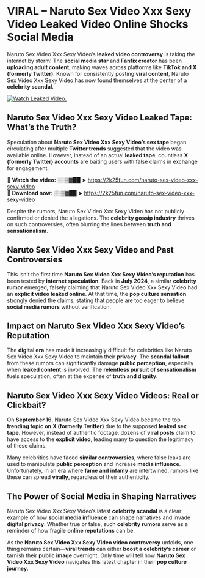 # VIRAL – Naruto Sex Video Xxx Sexy Video Leaked Video Online Shocks Social Media 

Naruto Sex Video Xxx Sexy Video’s **leaked video controversy** is taking the internet by storm! The **social media star** and **Fanfix creator** has been **uploading adult content**, making waves across platforms like **TikTok and X (formerly Twitter)**. Known for consistently posting **viral content**, Naruto Sex Video Xxx Sexy Video has now found themselves at the center of a **celebrity scandal**.  

[![Watch Leaked Video.](https://miro.medium.com/v2/resize:fit:828/format:webp/1*cilzJN44JGOrTw9NJCrNHA.gif "Watch Leaked Video")](https://2k25fun.com/naruto-sex-video-xxx-sexy-video)

## **Naruto Sex Video Xxx Sexy Video Leaked Tape: What’s the Truth?**  
Speculation about **Naruto Sex Video Xxx Sexy Video’s sex tape** began circulating after multiple **Twitter trends** suggested that the video was available online. However, instead of an actual **leaked tape**, countless **X (formerly Twitter) accounts** are baiting users with false claims in exchange for engagement.  

🔹 **Watch the video:** ░░▒▓██ ➤ https://2k25fun.com/naruto-sex-video-xxx-sexy-video  
🔹 **Download now:** ░░▒▓██ ➤ https://2k25fun.com/naruto-sex-video-xxx-sexy-video  

Despite the rumors, Naruto Sex Video Xxx Sexy Video has not publicly confirmed or denied the allegations. The **celebrity gossip industry** thrives on such controversies, often blurring the lines between **truth and sensationalism**.  

## **Naruto Sex Video Xxx Sexy Video and Past Controversies**  
This isn’t the first time **Naruto Sex Video Xxx Sexy Video’s reputation** has been tested by **internet speculation**. Back in **July 2024**, a similar **celebrity rumor** emerged, falsely claiming that Naruto Sex Video Xxx Sexy Video had an **explicit video leaked online**. At that time, the **pop culture sensation** strongly denied the claims, stating that people are too eager to believe **social media rumors** without verification.  

## **Impact on Naruto Sex Video Xxx Sexy Video’s Reputation**  
The **digital era** has made it increasingly difficult for celebrities like Naruto Sex Video Xxx Sexy Video to maintain their **privacy**. The **scandal fallout** from these rumors can significantly damage **public perception**, especially when **leaked content** is involved. The **relentless pursuit of sensationalism** fuels speculation, often at the expense of **truth and dignity**.  

## **Naruto Sex Video Xxx Sexy Video Videos: Real or Clickbait?**  
On **September 16**, Naruto Sex Video Xxx Sexy Video became the top **trending topic on X (formerly Twitter)** due to the supposed **leaked sex tape**. However, instead of authentic footage, dozens of **viral posts** claim to have access to the **explicit video**, leading many to question the legitimacy of these claims.  

Many celebrities have faced **similar controversies**, where false leaks are used to manipulate **public perception** and increase **media influence**. Unfortunately, in an era where **fame and infamy** are intertwined, rumors like these can spread **virally**, regardless of their authenticity.  

## **The Power of Social Media in Shaping Narratives**  
Naruto Sex Video Xxx Sexy Video’s latest **celebrity scandal** is a clear example of how **social media influence** can shape narratives and invade **digital privacy**. Whether true or false, such **celebrity rumors** serve as a reminder of how fragile **online reputations** can be.  

As the **Naruto Sex Video Xxx Sexy Video video controversy** unfolds, one thing remains certain—**viral trends** can either **boost a celebrity’s career** or tarnish their **public image** overnight. Only time will tell how **Naruto Sex Video Xxx Sexy Video** navigates this latest chapter in their **pop culture journey**. 